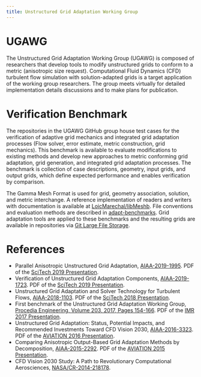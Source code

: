 ```yaml
---
title: Unstructured Grid Adaptation Working Group
---
```


# UGAWG
The Unstructured Grid Adaptation Working Group (UGAWG) is composed of
researchers that develop tools to modify unstructured grids to conform
to a metric (anisotropic size request).
Computational Fluid Dynamics
(CFD) turbulent flow simulation with solution-adapted grids is a target
application of the working group researchers.
The group meets virtually for detailed implementation details discussions
and to make plans for publication.

# Verification Benchmark
The repositories in the UGAWG GitHub group house test cases for the
verification of adaptive grid mechanics and integrated grid adaptation
processes (Flow solver, error estimate, metric construction, grid mechanics).
This benchmark is available to evaluate modifications to
existing methods and develop new approaches to metric conforming
grid adaptation, grid generation, and integrated grid adaptation
processes.
The benchmark is collection of case descriptions,
geometry, input grids, and output grids,
which define expected performance
and enables verification by comparison.

The Gamma Mesh Format is used for grid, geometry association, solution, and
metric interchange.
A reference implementation of readers and writers with
documentation is available at
[LoicMarechal/libMeshb](https://github.com/LoicMarechal/libMeshb).
File conventions and evaluation methods are described in
[adapt-benchmarks](https://github.com/UGAWG/adapt-benchmarks).
Grid adaptation tools are applied to these benchmarks and
the resulting grids are available in repositories via
[Git Large File Storage](https://git-lfs.github.com/).

# References
- Parallel Anisotropic Unstructured Grid Adaptation, [AIAA-2019-1995](https://arc.aiaa.org/doi/abs/10.2514/6.2019-1995).  PDF of the [SciTech 2019 Presentation](pdf/aiaa-2019-1995-parallel-adapt-talk.pdf).
- Verification of Unstructured Grid Adaptation Components, [AIAA-2019-1723](https://arc.aiaa.org/doi/abs/10.2514/6.2019-1723).  PDF of the [SciTech 2019 Presentation](pdf/aiaa-2019-1723-adapt-verification-talk.pdf).
- Unstructured Grid Adaptation and Solver Technology for Turbulent Flows, [AIAA-2018-1103](https://arc.aiaa.org/doi/abs/10.2514/6.2018-1103). PDF of the [SciTech 2018 Presentation](pdf/aiaa-2018-1103-solver-tech-adapt-talk.pdf). 
- First benchmark of the Unstructured Grid Adaptation Working Group, [Procedia Engineering, Volume 203, 2017, Pages 154-166](https://doi.org/10.1016/j.proeng.2017.09.800). PDF of the [IMR 2017 Presentation](pdf/ugawg-imr-2017-benchmark-1-talk.pdf).
- Unstructured Grid Adaptation: Status, Potential
Impacts, and Recommended Investments Toward
CFD Vision 2030, [AIAA-2016-3323](https://arc.aiaa.org/doi/abs/10.2514/6.2016-3323). PDF of the [AVIATION 2016 Presentation](pdf/aiaa-2016-3323-grid-adapt-2030-talk.pdf).
- Comparing Anisotropic Output-Based Grid Adaptation Methods by Decomposition, [AIAA-2015-2292](https://arc.aiaa.org/doi/abs/10.2514/6.2015-2292). PDF of the [AVIATION 2015 Presentation](pdf/aiaa-2015-2292-decomposition-talk.pdf).
- CFD Vision 2030 Study: A Path to Revolutionary Computational Aerosciences, [NASA/CR-2014-218178](https://ntrs.nasa.gov/search.jsp?R=20140003093).